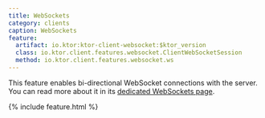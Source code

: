 ```yaml
---
title: WebSockets
category: clients
caption: WebSockets
feature:
  artifact: io.ktor:ktor-client-websocket:$ktor_version
  class: io.ktor.client.features.websocket.ClientWebSocketSession
  method: io.ktor.client.features.websocket.ws
---
```


This feature enables bi-directional WebSocket connections with the server.
You can read more about it in its [dedicated WebSockets page](/clients/websockets.html). 

{% include feature.html %}

